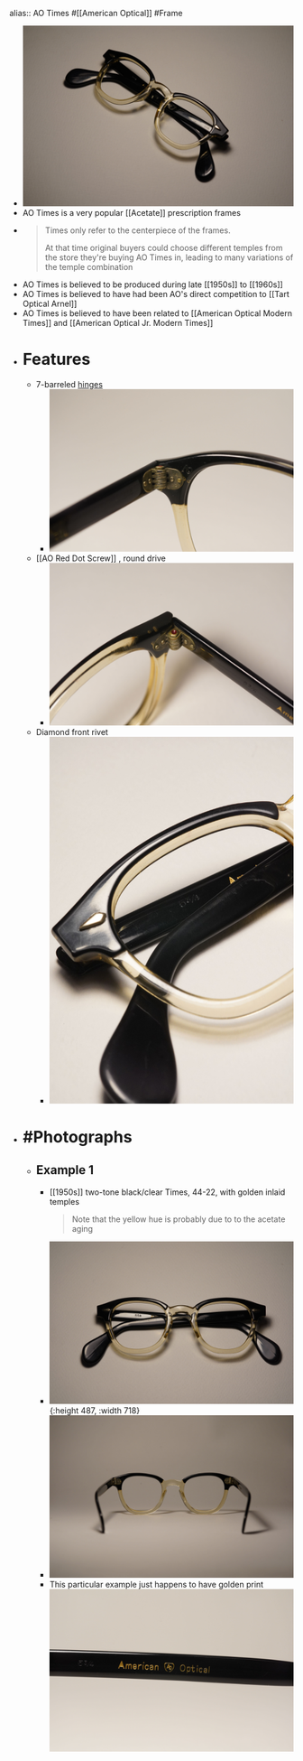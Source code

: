 alias:: AO Times
#[[American Optical]] #Frame

- ![DSC00068.jpg](../assets/DSC00068_1744055729380_0.jpg)
- AO Times is a very popular [[Acetate]] prescription frames
- > Times only refer to the centerpiece of the frames.
  >
  > At that time original buyers could choose different temples from the store they're buying AO Times in, leading to many variations of the temple combination
- AO Times is believed to be produced during late [[1950s]] to [[1960s]]
- AO Times is believed to have had been AO's direct competition to [[Tart Optical Arnel]]
- AO Times is believed to have been related to [[American Optical Modern Times]] and [[American Optical Jr. Modern Times]]
- # Features
	- 7-barreled [hinges]([[Hinge]])
		- ![DSC00050.jpg](../assets/DSC00050_1743875313047_0.jpg)
	- [[AO Red Dot Screw]] , round drive
		- ![DSC00049.jpg](../assets/DSC00049_1743875334836_0.jpg)
	- Diamond front rivet
		- ![DSC00061.jpg](../assets/DSC00061_1743875493563_0.jpg)
- # #Photographs
	- ## Example 1
		- [[1950s]] two-tone black/clear Times, 44-22, with golden inlaid temples
		  > Note that the yellow hue is probably due to to the acetate aging
		- ![DSC00063.jpg](../assets/DSC00063_1743875357044_0.jpg){:height 487, :width 718}
		- ![DSC00048.jpg](../assets/DSC00048_1743875398276_0.jpg)
		- This particular example just happens to have golden print ![DSC00046.jpg](../assets/DSC00046_1743875409890_0.jpg)